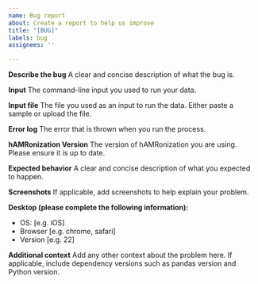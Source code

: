 ```yaml
---
name: Bug report
about: Create a report to help us improve
title: "[BUG]"
labels: bug
assignees: ''

---
```


**Describe the bug**
A clear and concise description of what the bug is.

**Input**
The command-line input you used to run your data.

**Input file**
The file you used as an input to run the data.
Either paste a sample or upload the file.

**Error log**
The error that is thrown when you run the process.

**hAMRonization Version**
The version of hAMRonization you are using. Please ensure it is up to date.

**Expected behavior**
A clear and concise description of what you expected to happen.

**Screenshots**
If applicable, add screenshots to help explain your problem.

**Desktop (please complete the following information):**
 - OS: [e.g. iOS]
 - Browser [e.g. chrome, safari]
 - Version [e.g. 22]

**Additional context**
Add any other context about the problem here.
If applicable, include dependency versions such as pandas version and Python version.
